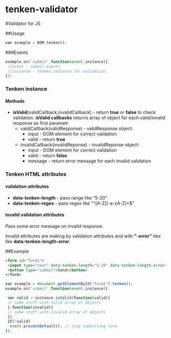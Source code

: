 # tenken-validator

#Validator for JS

##Usage

```javascript
var example = DOM.tenken();
```
###Events
```javascript
example.on('submit',function(event,instance){
 //event - submit events
 //instance - tenken instance for validation.
});
```
### Tenken instance
#### Methods

* **isValid**(validCallback,invalidCallback) - return **true** or **false** to check validation. **isValid callbacks** returns array of object for each valid/invalid response as first parametr
  * validCallback(validResponse) - validResponse object:
    * input - DOM element for correct validation
    * valid - return **true**
  * invalidCallback(invalidReponse) - invalidReponse object:
    * input - DOM element for correct validation 
    * valid - return **false**
    * message - return error message for each invalid validation

### Tenken HTML attributes
#### validation attributes
* **data-tenken-length** - pass range like "5-20"
* **data-tenken-regex** - pass regex like "^[A-Z][-a-zA-Z]+$"

#### invalid validation attributes
Pass some error message on invalid response.

Invalid attributes are making by validation attributes and with **"-error"** ties like **data-tenken-length-error**.

##Example
```html
<form id="form1">
 <input type="text" data-tenken-length="5-20" data-tenken-length-error="Error! Min. length is 5 and max 20."/>
 <button type="submit">Send</button>
</form>
```
```javascript
var example = document.getElementById("form1").tenken();
example.on('submit',function(event,instance){

 var valid = instance.isValid(function(valid){
 // some stuff with valid array of objects
 },function(invalid){
 // some stuff with invalid array of objects
 })
 if(!valid)
  event.preventDefault(); // stop submitting form
});
```
